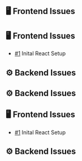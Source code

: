 ## 🖥️ Frontend Issues

<!-- AUTO-ISSUES-START -->
## 🖥️ Frontend Issues

- [#1](https://github.com/tgilly93/Full_Stack_Med_App_V2/issues/1) Inital React Setup

## ⚙️ Backend Issues


<!-- AUTO-ISSUES-END -->

## ⚙️ Backend Issues
<!-- AUTO-ISSUES-START -->
## 🖥️ Frontend Issues

- [#1](https://github.com/tgilly93/Full_Stack_Med_App_V2/issues/1) Inital React Setup

## ⚙️ Backend Issues


<!-- AUTO-ISSUES-END -->
